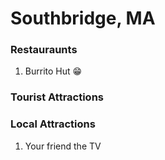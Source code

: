 # Southbridge, MA

### Restauraunts
1.  Burrito Hut :grin:

### Tourist Attractions

### Local Attractions
1.  Your friend the TV
